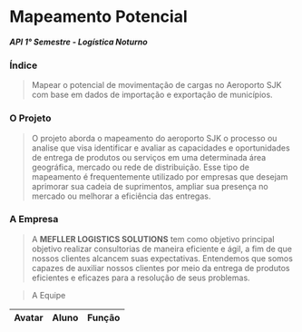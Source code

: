 # Mapeamento Potencial
***API 1° Semestre - Logística Noturno***

### **Índice**
> Mapear o potencial de movimentação de cargas no Aeroporto SJK com base em dados de importação e exportação de municípios.
> 

### **O Projeto**
> O projeto aborda o mapeamento do aeroporto SJK o processo ou analise que visa identificar e avaliar as capacidades e oportunidades de entrega de produtos ou serviços em uma determinada área geográfica, mercado ou rede de distribuição. Esse tipo de mapeamento é frequentemente utilizado por empresas que desejam aprimorar sua cadeia de suprimentos, ampliar sua presença no mercado ou melhorar a eficiência das entregas.

### **A Empresa**
> A **MEFLLER LOGISTICS SOLUTIONS** tem como objetivo principal objetivo realizar consultorias de maneira eficiente e ágil, a fim de que nossos clientes alcancem suas expectativas. Entendemos que somos capazes de auxiliar nossos clientes por meio da entrega de produtos eficientes e eficazes para a resolução de seus problemas.

> A Equipe

| Avatar | Aluno | Função | 
| ------ | ----- | -------| 
